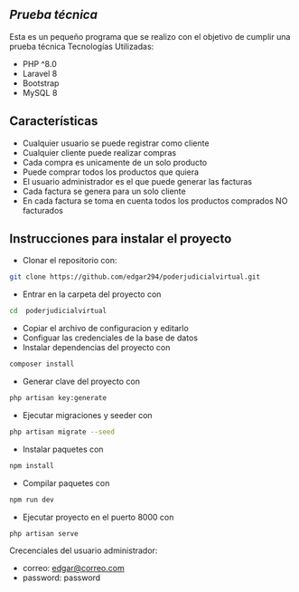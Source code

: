 ## _Prueba técnica_

Esta es un pequeño programa que se realizo con el objetivo de cumplir una prueba técnica
Tecnologías Utilizadas:

- PHP ^8.0
- Laravel 8
- Bootstrap
- MySQL 8

## Características

- Cualquier usuario se puede registrar como cliente
- Cualquier cliente puede realizar compras
- Cada compra es unicamente de un solo producto
- Puede comprar todos los productos que quiera
- El usuario administrador es el que puede generar las facturas
- Cada factura se genera para un solo cliente
- En cada factura se toma en cuenta todos los productos comprados NO facturados

## Instrucciones para instalar el proyecto
- Clonar el repositorio con:
 ```sh
git clone https://github.com/edgar294/poderjudicialvirtual.git
```
- Entrar en la carpeta del proyecto con
```sh
cd  poderjudicialvirtual
```
- Copiar el archivo de configuracion y editarlo
- Configuar las credenciales de la base de datos
- Instalar dependencias del proyecto con
```sh
composer install
```
- Generar clave del proyecto con
```sh
php artisan key:generate
```
- Ejecutar migraciones y seeder con
```sh
php artisan migrate --seed
```
- Instalar paquetes con
```sh
npm install
```
- Compilar paquetes con
```sh
npm run dev
```
- Ejecutar proyecto en el puerto 8000 con
```sh
php artisan serve
```

Crecenciales del usuario administrador:
- correo: edgar@correo.com
- password: password